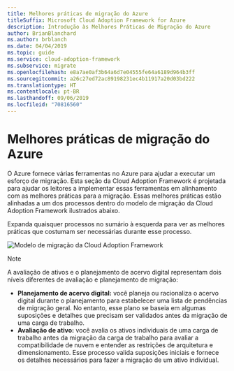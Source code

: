 ```yaml
---
title: Melhores práticas de migração do Azure
titleSuffix: Microsoft Cloud Adoption Framework for Azure
description: Introdução às Melhores Práticas de Migração do Azure
author: BrianBlanchard
ms.author: brblanch
ms.date: 04/04/2019
ms.topic: guide
ms.service: cloud-adoption-framework
ms.subservice: migrate
ms.openlocfilehash: e8a7ae0af3b64a6d7e04555fe64a6189d964b3ff
ms.sourcegitcommit: a26c27ed72ac89198231ec4b11917a20d03bd222
ms.translationtype: HT
ms.contentlocale: pt-BR
ms.lasthandoff: 09/06/2019
ms.locfileid: "70816560"
---
```

# <a name="azure-migration-best-practices"></a>Melhores práticas de migração do Azure

O Azure fornece várias ferramentas no Azure para ajudar a executar um esforço de migração. Esta seção da Cloud Adoption Framework é projetada para ajudar os leitores a implementar essas ferramentas em alinhamento com as melhores práticas para a migração. Essas melhores práticas estão alinhadas a um dos processos dentro do modelo de migração da Cloud Adoption Framework ilustrados abaixo.

Expanda quaisquer processos no sumário à esquerda para ver as melhores práticas que costumam ser necessárias durante esse processo.

![Modelo de migração da Cloud Adoption Framework](../../_images/operational-transformation-migrate.png)

> [!NOTE]
> A avaliação de ativos e o planejamento de acervo digital representam dois níveis diferentes de avaliação e planejamento de migração:
>
> - **Planejamento de acervo digital:** você planeja ou racionaliza o acervo digital durante o planejamento para estabelecer uma lista de pendências de migração geral. No entanto, esse plano se baseia em algumas suposições e detalhes que precisam ser validados antes da migração de uma carga de trabalho.
> - **Avaliação de ativo:** você avalia os ativos individuais de uma carga de trabalho antes da migração da carga de trabalho para avaliar a compatibilidade de nuvem e entender as restrições de arquitetura e dimensionamento. Esse processo valida suposições iniciais e fornece os detalhes necessários para fazer a migração de um ativo individual.
